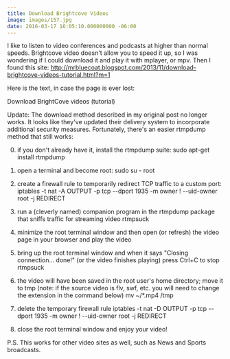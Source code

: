 ```yaml
---
title: Download Brightcove Videos
image: images/157.jpg
date: 2016-03-17 16:05:10.000000000 -06:00
---
```

I like to listen to video conferences and podcasts at higher than normal speeds. Brightcove video doesn't allow you to speed it up, so I was wondering if I could download it and play it with mplayer, or mpv. Then I found this site: http://mrbluecoat.blogspot.com/2013/11/download-brightcove-videos-tutorial.html?m=1

Here is the text, in case the page is ever lost:


Download BrightCove videos (tutorial)

Update:  The download method described in my original post no longer works.  It looks like they've updated their delivery system to incorporate additional security measures.  Fortunately, there's an easier rtmpdump method that still works:

0.  if you don't already have it, install the rtmpdump suite:
sudo apt-get install rtmpdump
1. open a terminal and become root:
sudo su - root
2. create a firewall rule to temporarily redirect TCP traffic to a custom port:
iptables -t nat -A OUTPUT -p tcp --dport 1935 -m owner \! --uid-owner root -j REDIRECT
3. run a (cleverly named) companion program in the rtmpdump package that sniffs traffic for streaming video
rtmpsuck
4. minimize the root terminal window and then open (or refresh) the video page in your browser and play the video

5. bring up the root terminal window and when it says "Closing connection... done!" (or the video finishes playing) press Ctrl+C to stop rtmpsuck

6. the video will have been saved in the root user's home directory; move it to tmp (note: if the source video is flv, swf, etc. you will need to change the extension in the command below)
mv ~/*.mp4 /tmp
7. delete the temporary firewall rule
iptables -t nat -D OUTPUT -p tcp --dport 1935 -m owner \! --uid-owner root -j REDIRECT
8. close the root terminal window and enjoy your video!


P.S. This works for other video sites as well, such as News and Sports broadcasts.

